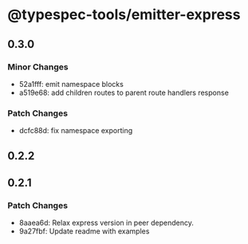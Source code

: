 # @typespec-tools/emitter-express

## 0.3.0

### Minor Changes

- 52a1fff: emit namespace blocks
- a519e68: add children routes to parent route handlers response

### Patch Changes

- dcfc88d: fix namespace exporting

## 0.2.2

## 0.2.1

### Patch Changes

- 8aaea6d: Relax express version in peer dependency.
- 9a27fbf: Update readme with examples
